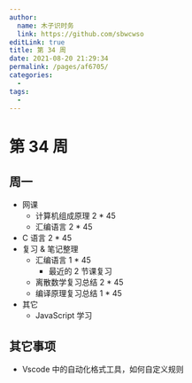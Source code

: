 ```yaml
---
author: 
  name: 木子识时务
  link: https://github.com/sbwcwso
editLink: true
title: 第 34 周
date: 2021-08-20 21:29:34
permalink: /pages/af6705/
categories: 
  - 
tags: 
  - 
---
```


# 第 34 周

## 周一

* 网课
  * 计算机组成原理 2 * 45
  * 汇编语言 2 * 45
* C 语言 2 * 45 ️
* 复习 & 笔记整理
  * 汇编语言 1 * 45
    * 最近的 2 节课复习
  * 离散数学复习总结 2 * 45
  * 编译原理复习总结 1 * 45
* 其它
  * JavaScript 学习

## 其它事项

* Vscode 中的自动化格式工具，如何自定义规则
